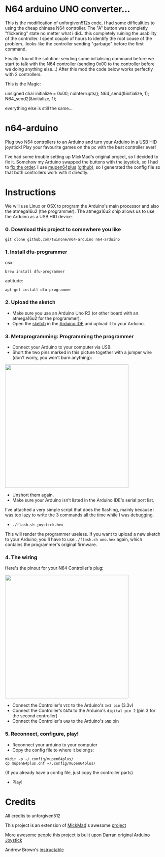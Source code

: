 # N64 arduino UNO converter...
This is the modification of unforgiven512s code, i had some difficulities to using the cheap chinese N64 controller.
The "A" button was completly "flickering" state no metter what i did...this completely ruining the usability of the controller. 
I spent couple of hours to identify the root couse of the problem...looks like the controller sending "garbage" before the first command.

Finally i found the solution: sending some initialising command before we start to talk with the N64 controller (sending 0x00 to the controller before we doing anything else...)
After this mod the code below works perfectly with 2 controllers.


This is the Magic:

  unsigned char initialize = 0x00;
  noInterrupts();
  N64_send(&initialize, 1);
  N64_send2(&initialize, 1);

everything else is still the same...

# n64-arduino
Plug two N64 controllers to an Arduino and turn your Arduino in a USB HID joystick! Play your favourite games on the pc with the best controller ever!

I've had some trouble setting up MickMad's original project, so I decided to fix it. Somehow my Arduino swapped the buttons with the joystick, so I had to [fix the order](https://github.com/twinone/n64-arduino/commit/7aa0165292885c81427e76dc71b11373e79d2d90).
I use [mupen64plus](http://www.mupen64plus.org/) ([github](https://github.com/mupen64plus)), so I generated the config file so that both controllers work with it directly.

# Instructions

We will use Linux or OSX to program the Arduino's main processor and also the atmega16u2 (the programmer). The atmega16u2 chip allows us to use the Arduino as a USB HID device.

### 0. Download this project to somewhere you like

`git clone github.com/twinone/n64-arduino n64-arduino`

### 1. Install dfu-programmer

osx:

`brew install dfu-programmer`

aptitude:

`apt-get install dfu-programmer`

### 2. Upload the sketch
* Make sure you use an Arduino Uno R3 (or other board with an atmega16u2 for the programmer).
* Open the [sketch](https://github.com/twinone/n64-arduino/blob/master/N64-To-USB/N64_To_USB/N64_To_USB.ino) in the [Arduino IDE](https://www.arduino.cc/en/Main/Software) and upload it to your Arduino.

### 3. Metaprogramming: Programming the programmer

* Connect your Arduino to your computer via USB.
* Short the two pins marked in this picture together with a jumper wire (don't worry, you won't burn anything):
<img width=400 src="https://www.arduino.cc/en/uploads/Hacking/Uno-front-DFU-reset.png">

* Unshort them again.
* Make sure your Arduino isn't listed in the Arduino IDE's serial port list.

I've attached a very simple script that does the flashing, mainly because I was too lazy to write the 3 commands all the time while I was debugging.

* `./flash.sh joystick.hex`

This will render the programmer useless. If you want to upload a new sketch to your Arduino, you'll have to use `./flash.sh uno.hex` again, which contains the programmer's original firmware.

### 4. The wiring

Here's the pinout for your N64 Controller's plug:

<img width=400 src="http://www.pieter-jan.com/images/N64_Controller/Connector.JPG">

* Connect the Controller's `VCC` to the Arduino's `3v3 pin` (3.3v)
* Connect the Controller's `DATA` to the Arduino's `digital pin 2` (pin 3 for the second controller)
* Connect the Controller's `GND` to the Arduino's `GND` pin

### 5. Reconnect, configure, play!

* Reconnect your arduino to your computer
* Copy the config file to where it belongs:
```
mkdir -p ~/.config/mupen64plus/
cp mupen64plus.cnf ~/.config/mupen64plus/
```
(If you already have a config file, just copy the controller parts)

* Play!


# Credits
All credits to unforgiven512

This project is an extension of [MickMad](https://github.com/MickMad)'s awesome [project](https://github.com/MickMad/N64-To-USB)

More awesome people this project is built upon
Darran original [Arduino Joystick](http://hunt.net.nz/users/darran/weblog/a3599/Arduino_UNO_Joystick_HID_firmware.html)

Andrew Brown's [instructable](http://www.instructables.com/id/Use-an-Arduino-with-an-N64-controller/)
